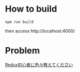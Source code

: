 # How to build

```
npm run build
```

then access http://localhost:4000/

# Problem

[Redux初心者に色々教えてください](https://qiita.com/helios/items/c73caaa166afaab66070)

